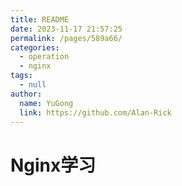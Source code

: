 ```yaml
---
title: README
date: 2023-11-17 21:57:25
permalink: /pages/589a66/
categories: 
  - operation
  - nginx
tags: 
  - null
author: 
  name: YuGong
  link: https://github.com/Alan-Rick
---
```

# Nginx学习

